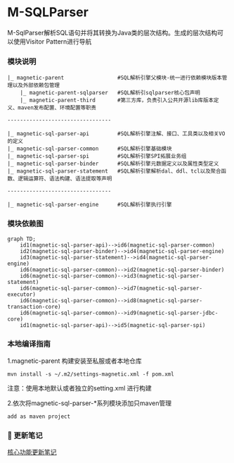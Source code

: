 #  M-SQLParser

M-SqlParser解析SQL语句并将其转换为Java类的层次结构。生成的层次结构可以使用Visitor Pattern进行导航

### 模块说明
```
|_ magnetic-parent                 #SQL解析引擎父模块-统一进行依赖模块版本管理以及外部依赖包管理
    |_ magnetic-parent-sqlparser   #SQL解析引sqlparser核心包声明
    |_ magnetic-parent-third       #第三方库，负责引入公共开源lib库版本定义、maven发布配置、环境配置等职责
    
---------------------------------

|_ magnetic-sql-parser-api         #SQL解析引擎注解、接口、工具类以及相关VO的定义
|_ magnetic-sql-parser-common      #SQL解析引擎基础模块
|_ magnetic-sql-parser-spi         #SQL解析引擎SPI拓展业务组
|_ magnetic-sql-parser-binder      #SQL解析引擎元数据定义以及属性类型定义
|_ magnetic-sql-parser-statement   #SQL解析引擎解析dal、ddl、tcl以及聚合函数、逻辑运算符、语法构建、语法提取等声明

---------------------------------

|_ magnetic-sql-parser-engine      #SQL解析引擎执行引擎

```

### 模块依赖图
```mermaid
graph TD;
	id1(magnetic-sql-parser-api)-->id6(magnetic-sql-parser-common)
    id2(magnetic-sql-parser-binder)-->id4(magnetic-sql-parser-engine)
    id3(magnetic-sql-parser-statement)-->id4(magnetic-sql-parser-engine)
    id6(magnetic-sql-parser-common)-->id2(magnetic-sql-parser-binder)
    id6(magnetic-sql-parser-common)-->id3(magnetic-sql-parser-statement)
    id6(magnetic-sql-parser-common)-->id7(magnetic-sql-parser-executor)
    id6(magnetic-sql-parser-common)-->id8(magnetic-sql-parser-transaction-core)
    id6(magnetic-sql-parser-common)-->id9(magnetic-sql-parser-jdbc-core)
    id1(magnetic-sql-parser-api)-->id5(magnetic-sql-parser-spi)
```

### 本地编译指南
1.magnetic-parent 构建安装至私服或者本地仓库
```shell
mvn install -s ~/.m2/settings-magnetic.xml -f pom.xml
```
注意：使用本地默认或者独立的setting.xml 进行构建

2.依次将magnetic-sql-parser-*系列模块添加只maven管理
```shell
add as maven project
```



###  :pencil:  更新笔记
[核心功能更新笔记](https://gitee.com/M-SQLParse/M-SqlParser/blob/develop/Update-notes.md)
